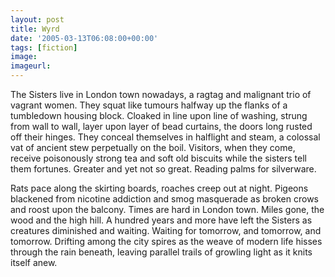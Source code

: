 ```yaml
---
layout: post
title: Wyrd
date: '2005-03-13T06:08:00+00:00'
tags: [fiction]
image:
imageurl:
---
```


The Sisters live in London town nowadays, a ragtag and malignant trio of vagrant women. They squat like tumours halfway up the flanks of a tumbledown housing block. Cloaked in line upon line of washing, strung from wall to wall, layer upon layer of bead curtains, the doors long rusted off their hinges. They conceal themselves in halflight and steam, a colossal vat of ancient stew perpetually on the boil. Visitors, when they come, receive poisonously strong tea and soft old biscuits while the sisters tell them fortunes. Greater and yet not so great. Reading palms for silverware.
<!--more-->
Rats pace along the skirting boards, roaches creep out at night. Pigeons blackened from nicotine addiction and smog masquerade as broken crows and roost upon the balcony. Times are hard in London town. Miles gone, the wood and the high hill. A hundred years and more have left the Sisters as creatures diminished and waiting. Waiting for tomorrow, and tomorrow, and tomorrow. Drifting among the city spires as the weave of modern life hisses through the rain beneath, leaving parallel trails of growling light as it knits itself anew.
